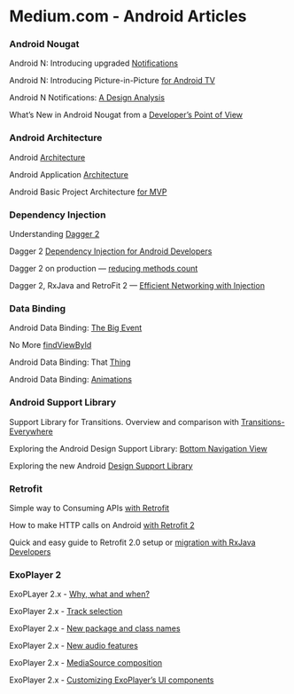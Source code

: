 # Medium.com - Android Articles

### Android Nougat
Android N: Introducing upgraded [Notifications](https://medium.com/exploring-android/android-n-introducing-upgraded-notifications-d4dd98a7ca92#.d26sncbtl)

Android N: Introducing Picture-in-Picture [for Android TV](https://medium.com/exploring-android/android-n-introducing-picture-in-picture-for-android-tv-35f2392fb609#.tpcuhgyzb)

Android N Notifications: [A Design Analysis](https://raveesh.in/android-n-notifications-a-design-analysis-cec09f1cc5bf#.gfccwfym8)

What’s New in Android Nougat from a [Developer’s Point of View](https://blog.aritraroy.in/whats-new-in-android-nougat-from-a-developer-s-point-of-view-ed41b77d6458#.52r0qkgpb)


### Android Architecture
Android [Architecture](https://android.jlelse.eu/android-architecture-2f12e1c7d4db#.zdu9quu47)

Android Application [Architecture](https://labs.ribot.co.uk/android-application-architecture-8b6e34acda65#.888da6bfo)

Android Basic Project Architecture [for MVP](https://medium.com/mobiwise-blog/android-basic-project-architecture-for-mvp-72f4b33252d0#.q9fhusjcz)


### Dependency Injection
Understanding [Dagger 2](https://medium.com/@Miqubel/understanding-dagger-2-367ff1bd184f#.wnc6537az)

Dagger 2  [Dependency Injection for Android Developers](https://medium.com/@methodsignature/dagger-2-dependency-injection-for-android-developers-51d60e7397e6#.9h2pczi4y)

Dagger 2 on production — [reducing methods count](https://medium.com/azimolabs/dagger-2-on-production-reducing-methods-count-5a13ff671e30#.6tmpjgkwk)

Dagger 2, RxJava and RetroFit 2 — [Efficient Networking with Injection](https://medium.com/@kumarashwini/dagger-2-rxjava-and-retrofit-2-efficient-networking-with-injection-dba607f76d3c#.2oefcj2t1)


### Data Binding
Android Data Binding: [The Big Event](https://medium.com/google-developers/android-data-binding-the-big-event-2697089dd0d7#.pta6rl25a)

No More [findViewById](https://medium.com/google-developers/no-more-findviewbyid-457457644885#.mrufctooo)

Android Data Binding: That <include>  [Thing](https://medium.com/google-developers/android-data-binding-that-include-thing-1c8791dd6038#.z7120k905)

Android Data Binding: [Animations](https://medium.com/google-developers/android-data-binding-animations-55f6b5956a64#.kf27d3p45)

### Android Support Library
Support Library for Transitions. Overview and comparison with  [Transitions-Everywhere](https://medium.com/@andkulikov/support-library-for-transitions-overview-and-comparison-c41be713cf8c#.xk6uutm3r)

Exploring the Android Design Support Library: [Bottom Navigation View](https://medium.com/@hitherejoe/exploring-the-android-design-support-library-bottom-navigation-drawer-548de699e8e0#.i4qm4yq7l)

Exploring the new Android  [Design Support Library](https://labs.ribot.co.uk/exploring-the-new-android-design-support-library-b7cda56d2c32#.az1b4h6tl)


### Retrofit
Simple way to Consuming APIs  [with Retrofit](https://medium.com/mobiwise-blog/simple-way-to-consuming-apis-with-retrofit-e8af23eeebc1#.jcctl0wnj)

How to make HTTP calls on Android  [with Retrofit 2](https://medium.com/@shelajev/how-to-make-http-calls-on-android-with-retrofit-2-cfc4a67c6254#.vf9jjt4ht)

Quick and easy guide to Retrofit 2.0 setup or [migration with RxJava Developers](https://medium.com/@methodsignature/dagger-2-dependency-injection-for-android-developers-51d60e7397e6#.9h2pczi4y)


### ExoPlayer 2
ExoPLayer 2.x - [Why, what and when?](https://medium.com/google-exoplayer/exoplayer-2-x-why-what-and-when-74fd9cb139#.81q5nhfdy)

ExoPlayer 2.x - [Track selection](https://medium.com/google-exoplayer/exoplayer-2-x-track-selection-2b62ff712cc9#.4167fktck)

ExoPlayer 2.x - [New package and class names](https://medium.com/google-exoplayer/exoplayer-2-x-new-package-and-class-names-ef8e1d9ba96f#.4wh62vmbk)

ExoPlayer 2.x - [New audio features](https://medium.com/google-exoplayer/exoplayer-2-x-new-audio-features-cfb26c2883a#.uquuo5iqw)

ExoPlayer 2.x - [MediaSource composition](https://medium.com/google-exoplayer/exoplayer-2-x-mediasource-composition-6c285fcbca1f#.210ql6nne)

ExoPlayer 2.x - [Customizing ExoPlayer’s UI components](https://medium.com/google-exoplayer/customizing-exoplayers-ui-components-728cf55ee07a#.lfv4w8dww)


